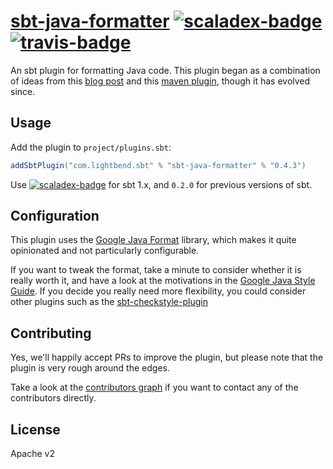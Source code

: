 # [sbt-java-formatter][] [![scaladex-badge][]][scaladex] [![travis-badge][]][travis]

[sbt-java-formatter]: https://github.com/sbt/sbt-java-formatter
[scaladex]:           https://index.scala-lang.org/sbt/sbt-java-formatter
[scaladex-badge]:     https://index.scala-lang.org/sbt/sbt-java-formatter/latest.svg
[travis]:             https://travis-ci.org/sbt/sbt-java-formatter
[travis-badge]:       https://travis-ci.org/sbt/sbt-java-formatter.svg?branch=master

An sbt plugin for formatting Java code. This plugin began as a combination of ideas from this
[blog post](https://ssscripting.wordpress.com/2009/06/10/how-to-use-the-eclipse-code-formatter-from-your-code/)
and this [maven plugin](https://github.com/revelc/formatter-maven-plugin), though it has evolved since.

Usage
-----

Add the plugin to `project/plugins.sbt`:

```scala
addSbtPlugin("com.lightbend.sbt" % "sbt-java-formatter" % "0.4.3")
```

Use [![scaladex-badge][]][scaladex] for sbt 1.x, and `0.2.0` for previous versions of sbt.

Configuration
-------------

This plugin uses the [Google Java Format](https://github.com/google/google-java-format) library, which makes it quite opinionated and not particularly configurable.

If you want to tweak the format, take a minute to consider whether it is really worth it, and have a look at the motivations in the [Google Java Style Guide](https://google.github.io/styleguide/javaguide.html).
If you decide you really need more flexibility, you could consider other plugins such as the [sbt-checkstyle-plugin](https://github.com/etsy/sbt-checkstyle-plugin)

Contributing
------------

Yes, we'll happily accept PRs to improve the plugin, but please note that the plugin is very rough around the edges.

Take a look at the [contributors graph](https://github.com/sbt/sbt-java-formatter/graphs/contributors) if you want to contact
any of the contributors directly.

License
-------

Apache v2
